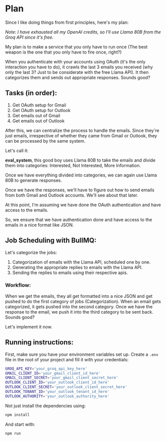 # Plan

Since I like doing things from first principles, here's my plan:

*Note: I have exhausted all my OpenAI credits, so I'll use Llama 80B from the Groq API since it's free.*

My plan is to make a service that you only have to run once (The best weapon is the one that you only have to fire once, right?)

When you authenticate with your accounts using OAuth (it's the only interaction you have to do), it crawls the last 3 emails you received (why only the last 3? Just to be considerate with the free Llama API). It then categorizes them and sends out appropriate responses. Sounds good?

## Tasks (in order):

1. Get OAuth setup for Gmail
2. Get OAuth setup for Outlook
3. Get emails out of Gmail
4. Get emails out of Outlook

After this, we can centralize the process to handle the emails. Since they're just emails, irrespective of whether they came from Gmail or Outlook, they can be processed by the same system.

Let's call it:

**eval_system**, this good boy uses Llama 80B to take the emails and divide them into categories: Interested, Not Interested, More Information.

Once we have everything divided into categories, we can again use Llama 80B to generate responses.

Once we have the responses, we'll have to figure out how to send emails from both Gmail and Outlook accounts. We'll see about that later.

At this point, I'm assuming we have done the OAuth authentication and have access to the emails.

So, we ensure that we have authentication done and have access to the emails in a nice format like JSON.

## Job Scheduling with BullMQ:

Let's categorize the jobs:

1. Categorization of emails with the Llama API, scheduled one by one.
2. Generating the appropriate replies to emails with the Llama API.
3. Sending the replies to emails using their respective apis.

### Workflow:

When we get the emails, they all get formatted into a nice JSON and get pushed to do the first category of jobs (Categorization). When an email gets categorized, it gets pushed into the second category. Once we have the response to the email, we push it into the third category to be sent back. Sounds good?

Let's implement it now.

## Running instructions:

First, make sure you have your environment variables set up. Create a `.env` file in the root of your project and fill it with your credentials:

```bash
GROQ_API_KEY='your_groq_api_key_here'
GMAIL_CLIENT_ID='your_gmail_client_id_here'
GMAIL_CLIENT_SECRET='your_gmail_client_secret_here'
OUTLOOK_CLIENT_ID='your_outlook_client_id_here'
OUTLOOK_CLIENT_SECRET='your_outlook_client_secret_here'
OUTLOOK_TENANT_ID='your_outlook_tenant_id_here'
OUTLOOK_AUTHORITY='your_outlook_authority_here'
```

Not just install the dependencies using:

```bash
npm install
```

And start with:

```bash
npm run
```